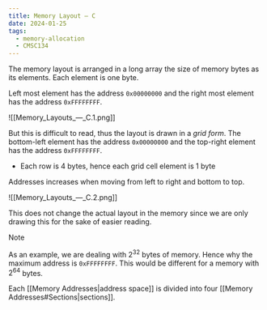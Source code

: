 ```yaml
---
title: Memory Layout — C
date: 2024-01-25
tags:
  - memory-allocation
  - CMSC134
---
```


The memory layout is arranged in a long array the size of memory bytes as its elements. Each element is one byte.

Left most element has the address `0x00000000` and the right most element has the address `0xFFFFFFFF`.

![[Memory_Layouts_—_C.1.png]]

But this is difficult to read, thus the layout is drawn in a *grid form*. The bottom-left element has the address `0x00000000` and the top-right element has the address `0xFFFFFFFF`. 

- Each row is 4 bytes, hence each grid cell element is 1 byte

Addresses increases when moving from left to right and bottom to top.

![[Memory_Layouts_—_C.2.png]]

This does not change the actual layout in the memory since we are only drawing this for the sake of easier reading.

> [!NOTE]
> As an example, we are dealing with $2^{32}$ bytes of memory. Hence why the maximum address is `0xFFFFFFFF`.
> This would be different for a memory with $2^{64}$ bytes.

Each [[Memory Addresses|address space]] is divided into four [[Memory Addresses#Sections|sections]].